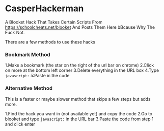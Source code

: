# CasperHackerman
A Blooket Hack That Takes Certain Scripts From https://schoolcheats.net/blooket And Posts Them Here bBcause Why The Fuck Not.

There are a few methods to use these hacks
### Bookmark Method

1.Make a bookmark (the star on the right of the url bar on chrome)
2.Click on more at the bottom left corner
3.Delete everything in the URL box
4.Type `javascript:`
5:Paste in the code

### Alternative Method

This is a faster or maybe slower method that skips a few steps but adds more.

1.Find the hack you want in (not available yet) and copy the code
2.Go to blooket and type `javascript:` in the URL bar
3.Paste the code from step 1 and click enter
